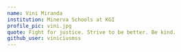 ```yaml
---
name: Vini Miranda
institution: Minerva Schools at KGI
profile_pic: vini.jpg
quote: Fight for justice. Strive to be better. Be kind.
github_user: viniciusmss
---
```

